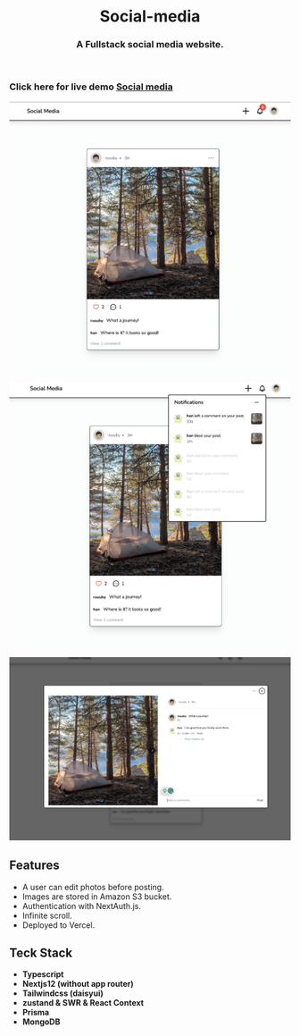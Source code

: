 <!-- PROJECT LOGO -->
<p align="center">

  <h1 align="center">Social-media</h1>

  <h3 align="center">
   A Fullstack social media website.
  </h3>
 <br />
 
 ### Click here for live demo   <a href="https://social-media-ten-ecru.vercel.app">Social media</a>

</p>

![alt text](https://github.com/janghanp/social-media/blob/main/public/images/screenshot1.png?raw=true)

![alt text](https://github.com/janghanp/social-media/blob/main/public/images/screenshot2.png?raw=true)

![alt text](https://github.com/janghanp/social-media/blob/main/public/images/screenshot3.png?raw=true)

## Features

- A user can edit photos before posting.
- Images are stored in Amazon S3 bucket.
- Authentication with NextAuth.js.
- Infinite scroll.
- Deployed to Vercel.

## Teck Stack

- **Typescript**
- **Nextjs12 (without app router)**
- **Tailwindcss (daisyui)**
- **zustand & SWR & React Context**
- **Prisma**
- **MongoDB**
